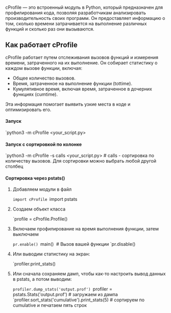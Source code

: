
cProfile — это встроенный модуль в Python, который предназначен для профилирования кода, позволяя разработчикам анализировать производительность своих программ. Он предоставляет информацию о том, сколько времени затрачивается на выполнение различных функций и сколько раз они вызываются.

## Как работает cProfile

cProfile работает путем отслеживания вызовов функций и измерения времени, затраченного на их выполнение. Он собирает статистику о каждом вызове функции, включая:

- Общее количество вызовов.
- Время, затраченное на выполнение функции (tottime).
- Кумулятивное время, включая время, затраченное в дочерних функциях (cumtime).

Эта информация помогает выявить узкие места в коде и оптимизировать его.

#### Запуск

`python3 -m cProfile <your_script.py>

#### Запуск с сортировкой по колонке

`python3 -m cProfile -s calls <your_script.py> # calls - сортировка по количеству вызовов. Для сортировки можно выбрать любой другой столбец

#### Сортировка через pstats()

1. Добавляем модули в файл

	`import cProfile
	`import pstats

2. Создаем объект класса

	`profile = cProfile.Profile()

3. Включаем профилирование на время выполнения функции, затем выключаем

	`pr.enable()
	`main()  # Вызов вашей функции
	`pr.disable()

4. Или выводим статистику на экран:

	 `profiler.print_stats()

5. Или сначала сохраняем дамп, чтобы как-то настроить вывод данных в pstats, а потом выводим:

	`profiler.dump_stats('output.prof')
	`profiler = pstats.Stats('output.prof') # загружаем из дампа
	`profiler.sort_stats('cumulative').print_stats(5) # сортируем по cumulative и печатаем пять строк
